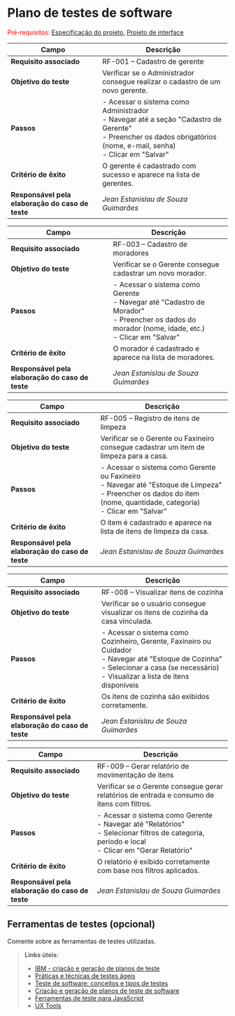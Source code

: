 # Plano de testes de software

<span style="color:red">Pré-requisitos: <a href="02-Especificacao.md"> Especificação do projeto</a></span>, <a href="05-Projeto-interface.md"> Projeto de interface</a>

| **Campo**                                        | **Descrição**                                                                                                                                                                     |
| ------------------------------------------------ | --------------------------------------------------------------------------------------------------------------------------------------------------------------------------------- |
| **Requisito associado**                          | RF-001 – Cadastro de gerente                                                                                                                                                      |
| **Objetivo do teste**                            | Verificar se o Administrador consegue realizar o cadastro de um novo gerente.                                                                                                     |
| **Passos**                                       | - Acessar o sistema como Administrador  <br> - Navegar até a seção "Cadastro de Gerente"  <br> - Preencher os dados obrigatórios (nome, e-mail, senha)  <br> - Clicar em "Salvar" |
| **Critério de êxito**                            | O gerente é cadastrado com sucesso e aparece na lista de gerentes.                                                                                                                |
| **Responsável pela elaboração do caso de teste** | *Jean Estanislau de Souza Guimarães*                                                                                                                                                    |

| **Campo**                                        | **Descrição**                                                                                                                                                   |
| ------------------------------------------------ | --------------------------------------------------------------------------------------------------------------------------------------------------------------- |
| **Requisito associado**                          | RF-003 – Cadastro de moradores                                                                                                                                  |
| **Objetivo do teste**                            | Verificar se o Gerente consegue cadastrar um novo morador.                                                                                                      |
| **Passos**                                       | - Acessar o sistema como Gerente  <br> - Navegar até "Cadastro de Morador"  <br> - Preencher os dados do morador (nome, idade, etc.)  <br> - Clicar em "Salvar" |
| **Critério de êxito**                            | O morador é cadastrado e aparece na lista de moradores.                                                                                                         |
| **Responsável pela elaboração do caso de teste** | *Jean Estanislau de Souza Guimarães*                                                                                                                                  |

| **Campo**                                        | **Descrição**                                                                                                                                                                      |
| ------------------------------------------------ | ---------------------------------------------------------------------------------------------------------------------------------------------------------------------------------- |
| **Requisito associado**                          | RF-005 – Registro de itens de limpeza                                                                                                                                              |
| **Objetivo do teste**                            | Verificar se o Gerente ou Faxineiro consegue cadastrar um item de limpeza para a casa.                                                                                             |
| **Passos**                                       | - Acessar o sistema como Gerente ou Faxineiro  <br> - Navegar até "Estoque de Limpeza"  <br> - Preencher os dados do item (nome, quantidade, categoria)  <br> - Clicar em "Salvar" |
| **Critério de êxito**                            | O item é cadastrado e aparece na lista de itens de limpeza da casa.                                                                                                                |
| **Responsável pela elaboração do caso de teste** | *Jean Estanislau de Souza Guimarães*                                                                                                                                                     |

| **Campo**                                        | **Descrição**                                                                                                                                                                                          |
| ------------------------------------------------ | ------------------------------------------------------------------------------------------------------------------------------------------------------------------------------------------------------ |
| **Requisito associado**                          | RF-008 – Visualizar itens de cozinha                                                                                                                                                                   |
| **Objetivo do teste**                            | Verificar se o usuário consegue visualizar os itens de cozinha da casa vinculada.                                                                                                                      |
| **Passos**                                       | - Acessar o sistema como Cozinheiro, Gerente, Faxineiro ou Cuidador  <br> - Navegar até "Estoque de Cozinha"  <br> - Selecionar a casa (se necessário)  <br> - Visualizar a lista de itens disponíveis |
| **Critério de êxito**                            | Os itens de cozinha são exibidos corretamente.                                                                                                                                                         |
| **Responsável pela elaboração do caso de teste** | *Jean Estanislau de Souza Guimarães*                                                                                                                                                                         |

| **Campo**                                        | **Descrição**                                                                                                                                                  |
| ------------------------------------------------ | -------------------------------------------------------------------------------------------------------------------------------------------------------------- |
| **Requisito associado**                          | RF-009 – Gerar relatório de movimentação de itens                                                                                                              |
| **Objetivo do teste**                            | Verificar se o Gerente consegue gerar relatórios de entrada e consumo de itens com filtros.                                                                    |
| **Passos**                                       | - Acessar o sistema como Gerente  <br> - Navegar até "Relatórios"  <br> - Selecionar filtros de categoria, período e local  <br> - Clicar em "Gerar Relatório" |
| **Critério de êxito**                            | O relatório é exibido corretamente com base nos filtros aplicados.                                                                                             |
| **Responsável pela elaboração do caso de teste** | *Jean Estanislau de Souza Guimarães*                                                                                                                                 |

## Ferramentas de testes (opcional)

Comente sobre as ferramentas de testes utilizadas.
 
> **Links úteis**:
> - [IBM - criação e geração de planos de teste](https://www.ibm.com/developerworks/br/local/rational/criacao_geracao_planos_testes_software/index.html)
> - [Práticas e técnicas de testes ágeis](http://assiste.serpro.gov.br/serproagil/Apresenta/slides.pdf)
> - [Teste de software: conceitos e tipos de testes](https://blog.onedaytesting.com.br/teste-de-software/)
> - [Criação e geração de planos de teste de software](https://www.ibm.com/developerworks/br/local/rational/criacao_geracao_planos_testes_software/index.html)
> - [Ferramentas de teste para JavaScript](https://geekflare.com/javascript-unit-testing/)
> - [UX Tools](https://uxdesign.cc/ux-user-research-and-user-testing-tools-2d339d379dc7)
